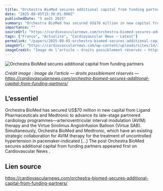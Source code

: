 ```yaml
---
title: "Orchestra BioMed secures additional capital from funding partners"
date: "2025-08-05T15:30:01.000Z"
publishedDate: "5 août 2025"
summary: "Orchestra BioMed has secured US$70 million in new capital from Ligand Pharmaceuticals and Medtronic to advance its late-stage partnered cardiology programmes—arterioventricular interval modulation (AVIM) therapy and the Virtue Sirolimus AngioInfusion Balloon (Virtue SAB). Simultaneously, Orchestra BioMed and Medtronic, which have an existing strategic collaboration for AVIM therapy for the treatment of uncontrolled hypertension in pacemaker-indicated [&#8230;] The post Orchestra BioMed secures additional capital from funding partners appeared first on Cardiovascular News ."
importance: ""
sourceUrl: "https://cardiovascularnews.com/orchestra-biomed-secures-additional-capital-from-funding-partners/"
tags: ["France", "Actualité", "Cardiovascular News — Latest"]
permalink: "/papers/2025-08-05-orchestra-biomed-secures-additional-capital-from-funding-partners"
imageUrl: "https://cardiovascularnews.com/wp-content/uploads/sites/14/2019/06/OrchestraBiomedVirtueSEB-766x512.jpg"
imageCredit: "Image de l’article — droits possiblement réservés — https://cardiovascularnews.com/orchestra-biomed-secures-additional-capital-from-funding-partners/"
---
```


![Orchestra BioMed secures additional capital from funding partners](https://cardiovascularnews.com/wp-content/uploads/sites/14/2019/06/OrchestraBiomedVirtueSEB-766x512.jpg)

*Crédit image : Image de l’article — droits possiblement réservés — https://cardiovascularnews.com/orchestra-biomed-secures-additional-capital-from-funding-partners/*

## L’essentiel

Orchestra BioMed has secured US$70 million in new capital from Ligand Pharmaceuticals and Medtronic to advance its late-stage partnered cardiology programmes—arterioventricular interval modulation (AVIM) therapy and the Virtue Sirolimus AngioInfusion Balloon (Virtue SAB). Simultaneously, Orchestra BioMed and Medtronic, which have an existing strategic collaboration for AVIM therapy for the treatment of uncontrolled hypertension in pacemaker-indicated [&#8230;] The post Orchestra BioMed secures additional capital from funding partners appeared first on Cardiovascular News .

## Lien source

https://cardiovascularnews.com/orchestra-biomed-secures-additional-capital-from-funding-partners/
